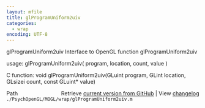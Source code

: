 ```yaml
---
layout: mfile
title: glProgramUniform2uiv
categories:
  - wrap
encoding: UTF-8
---
```


glProgramUniform2uiv  Interface to OpenGL function glProgramUniform2uiv  

usage:  glProgramUniform2uiv( program, location, count, value )  

C function:  void glProgramUniform2uiv(GLuint program, GLint location, GLsizei count, const GLuint\* value)  


<div class="code_header" style="text-align:right;">
  <span style="float:left;">Path&nbsp;&nbsp;</span> <span class="counter">Retrieve <a href=
  "https://raw.github.com/Psychtoolbox-3/Psychtoolbox-3/beta/./PsychOpenGL/MOGL/wrap/glProgramUniform2uiv.m">current version from GitHub</a> | View <a href=
  "https://github.com/Psychtoolbox-3/Psychtoolbox-3/commits/beta/./PsychOpenGL/MOGL/wrap/glProgramUniform2uiv.m">changelog</a></span>
</div>
<div class="code">
  <code>./PsychOpenGL/MOGL/wrap/glProgramUniform2uiv.m</code>
</div>
